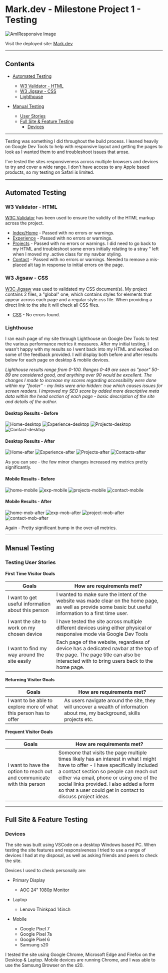 # Mark.dev - Milestone Project 1 - Testing

![AmIResponsive Image](https://github.com/mnevison/milestone-p1/blob/d3d03dfae777b889387c4d5babbb8194158b123d/assets/docs/amiresponsive-siteimage.jpg)

Visit the deployed site: [Mark.dev](https://sprightly-pastelito-a5781b.netlify.app/)

---

## Contents

- [Automated Testing](#automated-testing)

  - [W3 Validator - HTML](#w3-validator---html)
  - [W3 Jigsaw - CSS](#w3-jigsaw---css)
  - [Lighthouse](#lighthouse)

- [Manual Testing](#manual-testing)

  - [User Stories](#testing-user-stories)
  - [Full Site & Feature Testing](#full-site--feature-testing)
    - [Devices](#devices)

---

Testing was something I did throughout the build process. I leaned heavily on Google Dev Tools to help with responsive layout and getting the pages to look as I wanted them to and troubleshoot issues that arose.

I've tested the sites responsiveness across multiple browsers and devices to try and cover a wide range. I don't have access to any Apple based products, so my testing on Safari is limited.

---

## Automated Testing

### W3 Validator - HTML

[W3C Validator](https://validator.w3.org/) has been used to ensure the validity of the HTML markup across the project.

- [Index/Home](https://github.com/mnevison/milestone-p1/blob/ddd18638d990563bd3b3b20eff3bf24a66434161/testing/w3/home-w3.png) - Passed with no errors or warnings.
- [Experience](https://github.com/mnevison/milestone-p1/blob/c4acd944e06f9db976363adf68ed2a1355c68884/testing/w3/experience-w3.png) - Passed with no errors or warnings.
- [Projects](https://github.com/mnevison/milestone-p1/blob/c4acd944e06f9db976363adf68ed2a1355c68884/testing/w3/projects-w3.png) - Passed with no errors or warnings. I did need to go back to my HTML and troubleshoot some errors initially relating to a stray " left when I moved my .active class for my navbar styling.
- [Contact](https://github.com/mnevison/milestone-p1/blob/2f4658d5dfb6b8ac6d4c05e46f7bf57dd1ff6b55/testing/w3/w3-contact.png) - Passed with no errors or warnings. Needed to remove a mis-placed alt tag in response to initial errors on the page.

### W3 Jigsaw - CSS

[W3C Jigsaw](https://jigsaw.w3.org/css-validator/) was used to validated my CSS document(s). My project contains 2 files, a "global" one, which contains styles for elements that appear across each page and a regular style.css file. When providing a direct link to the site it will check all CSS files.

- [CSS](https://github.com/mnevison/milestone-p1/blob/de46a3b5fe080bcb6225bfa0ff55fc119d62551f/testing/w3/jigsaw-css.png) - No errors found.

### Lighthouse

I ran each page of my site through Lighthouse on Google Dev Tools to test the various performance metrics it measures. After my initial testing, I wasn't happy with my results so I went back into my HTML and worked on some of the feedback provided. I will display both before and after results below for each page on desktop & mobile devices.

_Lighthouse results range from 0-100. Ranges 0-49 are seen as "poor" 50-89 are considered good, and anything over 90 would be excellent. The changes I made to increase my scores regarding accessibility were done within my "footer" - my links were aria-hidden: true which causes issues for screen readers. I improved my SEO score by added more descriptive meta data within the head section of each page - basic description of the site and details of the author._

#### Desktop Results - Before

![Home-desktop](https://github.com/mnevison/milestone-p1/blob/5f08638f8091ca24aa4c2ecb7afa05ab8ef19586/testing/lighthouse/home-desktop.png)
![Experience-desktop](https://github.com/mnevison/milestone-p1/blob/5f08638f8091ca24aa4c2ecb7afa05ab8ef19586/testing/lighthouse/exp-desktop.png)
![Projects-desktop](https://github.com/mnevison/milestone-p1/blob/f7e72d00dd2c95ad063d08c72803dd892c530d7a/testing/lighthouse/projects-desktop.png)
![Contact-desktop](https://github.com/mnevison/milestone-p1/blob/815c1d35ffca7b2d0239e8053a9f1979c70cdded/testing/lighthouse/contact-desktop.png)

#### Desktop Results - After

![Home-after](https://github.com/mnevison/milestone-p1/blob/be6c2cd66f7507d1497ef67650d1b2af888d61be/testing/lighthouse/home-desktop-after.png)
![Experience-after](https://github.com/mnevison/milestone-p1/blob/be6c2cd66f7507d1497ef67650d1b2af888d61be/testing/lighthouse/exp-desktop-after.png)
![Projects-after](https://github.com/mnevison/milestone-p1/blob/be6c2cd66f7507d1497ef67650d1b2af888d61be/testing/lighthouse/projects-desktop-after.png)
![Contacts-after](https://github.com/mnevison/milestone-p1/blob/be6c2cd66f7507d1497ef67650d1b2af888d61be/testing/lighthouse/contact-desktop-after.png)

As you can see - the few minor changes increased my metrics pretty significantly.

#### Mobile Results - Before

![home-mobile](https://github.com/mnevison/milestone-p1/blob/815c1d35ffca7b2d0239e8053a9f1979c70cdded/testing/lighthouse/home-mobile.png)
![exp-mobile](https://github.com/mnevison/milestone-p1/blob/815c1d35ffca7b2d0239e8053a9f1979c70cdded/testing/lighthouse/exp-mobile.png)
![projects-mobile](https://github.com/mnevison/milestone-p1/blob/815c1d35ffca7b2d0239e8053a9f1979c70cdded/testing/lighthouse/projects-mobile.png)
![contact-mobile](https://github.com/mnevison/milestone-p1/blob/815c1d35ffca7b2d0239e8053a9f1979c70cdded/testing/lighthouse/contact-mobile.png)

#### Mobile Results - After

![home-mob-after](https://github.com/mnevison/milestone-p1/blob/67a466c2a8916fcd91985fa0be615741924fd659/testing/lighthouse/home-mobile-after.png)
![exp-mob-after](https://github.com/mnevison/milestone-p1/blob/67a466c2a8916fcd91985fa0be615741924fd659/testing/lighthouse/exp-mobile-after.png)
![project-mob-after](https://github.com/mnevison/milestone-p1/blob/67a466c2a8916fcd91985fa0be615741924fd659/testing/lighthouse/projects-mobile-after.png)
![contact-mob-after](https://github.com/mnevison/milestone-p1/blob/67a466c2a8916fcd91985fa0be615741924fd659/testing/lighthouse/contact-mobile-after.png)

Again - Pretty significant bump in the over-all metrics.

---

## Manual Testing

### Testing User Stories

**First Time Visitor Goals**

Goals | How are requirements met?
--- | ---
I want to get useful information about this person | I wanted to make sure the intent of the website was made clear on the home page, as well as provide some basic but useful information to a first time user.
I want the site to work on my chosen device | I have tested the site across multiple different devices using either physical or responsive mode via Google Dev Tools
I want to find my way around the site easily | Each page of the website, regardless of device has a dedicated navbar at the top of the page. The page title can also be interacted with to bring users back to the home page. 

**Returning Visitor Goals**

Goals | How are requirements met?
--- | --- 
I want to be able to explore more of what this person has to offer | As users navigate around the site, they will uncover a wealth of information about me, my background, skills projects etc. 

**Frequent Visitor Goals**

Goals | How are requirements met?
--- | ---
I want to have the option to reach out and communicate with this person | Someone that visits the page multiple times likely has an interest in what I might have to offer - I have specifically included a contact section so people can reach out either via email, phone or using one of the social links provided. I also added a form so that a user could get in contact to discuss project ideas. 

---

## Full Site & Feature Testing

### Devices

The site was built using VSCode on a desktop Windows based PC. When testing the site features and responsiveness I tried to use a range of devices I had at my disposal, as well as asking friends and peers to check the site.

Devices I used to check personally are:

* Primary Display
    * AOC 24" 1080p Monitor

* Laptop
    * Lenovo Thinkpad 14inch

* Mobile
    * Google Pixel 7
    * Google Pixel 7a
    * Google Pixel 6
    * Samsung s20

I tested the site using Google Chrome, Microsoft Edge and Firefox on the Desktop & Laptop. Mobile devices are running Chrome, and I was able to use the Samsung Browser on the s20. 




